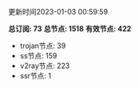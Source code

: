 更新时间2023-01-03 00:59:59

**总订阅: 73**
**总节点: 1518**
**有效节点: 422**
- trojan节点: 39
- ss节点: 159
- v2ray节点: 223
- ssr节点: 1

